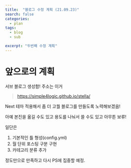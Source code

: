 ```yaml
---
title:  "블로그 수정 계획 (21.09.23)"
search: false
categories: 
  - plan
tags:
  - blog
  - sub

excerpt: "두번째 수정 계획"
---
```


# 앞으로의 계획

서브 블로그 생성함!
주소는 이거
> https://simple4logic.github.io/stella/  

Next 테마 적용해서 좀 더 고퀄 블로그를 만들도록 노력해보겠음!

아예 본진을 옮길 수도 있고 용도를 나눠서 쓸 수도 있고 아무튼 보류!

일단은

1. 기본적인 틀 형성(config.yml)
2. 월 단위 포스팅 구분 구현
3. 카테고리 분류 추가
 
 정도만으로 만족하고 다시 PS에 집중할 예정.